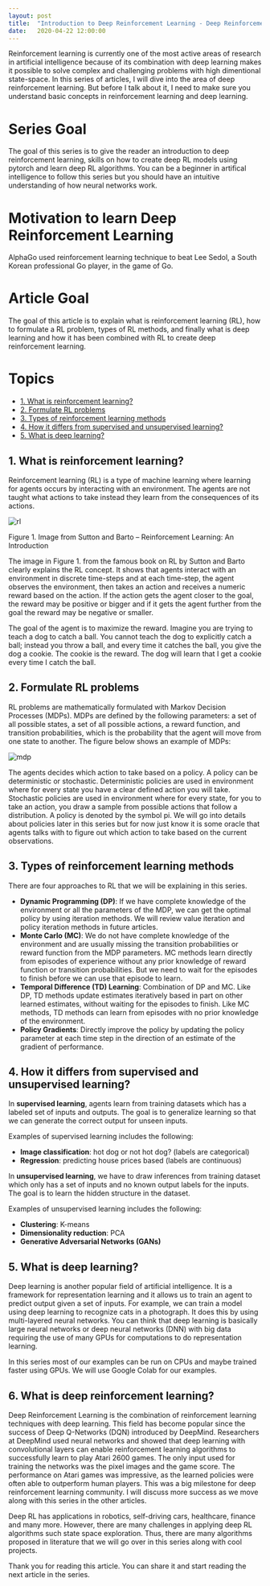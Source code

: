 ```yaml
---
layout: post
title:  "Introduction to Deep Reinforcement Learning - Deep Reinforcement Learning Series"
date:   2020-04-22 12:00:00
---
```


Reinforcement learning is currently one of the most active areas of research in artificial intelligence because of its combination with deep learning makes it possible to solve complex and challenging problems with high dimentional state-space. In this series of articles, I will dive into the area of deep reinforcement learning. But before I talk about it, I need to make sure you understand basic concepts in reinforcement learning and deep learning.

# Series Goal
The goal of this series is to give the reader an introduction to deep reinforcement learning, skills on how to create deep RL models using pytorch and learn deep RL algorithms. You can be a beginner in artifical intelligence to follow this series but you should have an intuitive understanding of how neural networks work.

# Motivation to learn Deep Reinforcement Learning

AlphaGo used reinforcement learning technique to beat Lee Sedol, a South Korean professional Go player, in the game of Go.

# Article Goal
The goal of this article is to explain what is reinforcement learning (RL), how to formulate a RL problem, types of RL methods, and finally what is deep learning and how it has been combined with RL to create deep reinforcement learning.

# Topics
- [1. What is reinforcement learning?](#1-what-is-reinforment-learning)
- [2. Formulate RL problems](#2-formulate-rl-problems)
- [3. Types of reinforcement learning methods](#2-types-of-reinforcement-learning-methods)
- [4. How it differs from supervised and unsupervised learning?](#4-how-it-differs-from-supervised-and-unsupervised-learning)
- [5. What is deep learning?](#5-what-is-deep-learning)

## 1. What is reinforcement learning?

Reinforcement learning (RL) is a type of machine learning where learning for agents occurs by interacting with an environment. The agents are not taught what actions to take instead they learn from the consequences of its actions.

![rl]

[rl]: https://1.bp.blogspot.com/-44GqZioqWjg/XYLuJisPCOI/AAAAAAAAHMc/Uenl4uwY7QEiBetF5xAgZiNeateWfuAXACLcBGAsYHQ/s1600/RL.png "Image from Sutton and Barto – Reinforcement Learning: An Introduction"

Figure 1. Image from Sutton and Barto – Reinforcement Learning: An Introduction

The image in Figure 1. from the famous book on RL by Sutton and Barto clearly explains the RL concept. It shows that agents interact with an environment in discrete time-steps and at each time-step, the agent observes the environment, then takes an action and receives a numeric reward based on the action. If the action gets the agent closer to the goal, the reward may be positive or bigger and if it gets the agent further from the goal the reward may be negative or smaller. 

The goal of the agent is to maximize the reward. Imagine you are trying to teach a dog to catch a ball. You cannot teach the dog to explicitly catch a ball; instead you throw a ball, and every time it catches the ball, you give the dog a cookie. The cookie is the reward. The dog will learn that I get a cookie every time I catch the ball.

## 2. Formulate RL problems

RL problems are mathematically formulated with Markov Decision Processes (MDPs). MDPs are defined by the following parameters: a set of all possible states, a set of all possible actions, a reward function, and transition probabilities, which is the probability that the agent will move from one state to another. The figure below shows an example of MDPs:

![mdp]

[mdp]: https://1.bp.blogspot.com/-nFTBC6lSY3g/Xfg7IvM19iI/AAAAAAAAIJ0/NJVR5ylZSysHe71LM-pesMfiT0KKshtFwCLcBGAsYHQ/s1600/MDP.png "Figure 2. MDP Example from slides by Dan Klein, Pieter Abbeel, Anca Dragan"

The agents decides which action to take based on a policy. A policy can be deterministic or stochastic. Deterministic policies are used in environment where for every state you have a clear defined action you will take. Stochastic policies are used in environment where for every state, for you to take an action, you draw a sample from possible actions that follow a distribution. A policy is denoted by the symbol pi. We will go into details about policies later in this series but for now just know it is some oracle that agents talks with to figure out which action to take based on the current observations.

## 3. Types of reinforcement learning methods

There are four approaches to RL that we will be explaining in this series.

- **Dynamic Programming (DP)**: If we have complete knowledge of the environment or all the parameters of the MDP, we can get the optimal policy by using iteration methods. We will review value iteration and policy iteration methods in future articles.
- **Monte Carlo (MC)**: We do not have complete knowledge of the environment and are usually missing the transition probabilities or reward function from the MDP parameters. MC methods learn directly from episodes of experience without any prior knowledge of reward function or transition probabilities. But we need to wait for the episodes to finish before we can use that episode to learn.
- **Temporal Difference (TD) Learning**: Combination of DP and MC. Like DP, TD methods update estimates iteratively based in part on other learned estimates, without waiting for the episodes to finish. Like MC methods, TD methods can learn from episodes with no prior knowledge of the environment.
- **Policy Gradients**: Directly improve the policy by updating the policy parameter at each time step in the direction of an estimate of the gradient of performance.

## 4. How it differs from supervised and unsupervised learning?

In **supervised learning**, agents learn from training datasets which has a labeled set of inputs and outputs. The goal is to generalize learning so that we can generate the correct output for unseen inputs.

Examples of supervised learning includes the following:

- **Image classification**: hot dog or not hot dog? (labels are categorical)
- **Regression**: predicting house prices based (labels are continuous)

In **unsupervised learning**, we have to draw inferences from training dataset which only has a set of inputs and no known output labels for the inputs. The goal is to learn the hidden structure in the dataset.

Examples of unsupervised learning includes the following:

- **Clustering**: K-means
- **Dimensionality reduction**: PCA
- **Generative Adversarial Networks (GANs)**

## 5. What is deep learning?

Deep learning is another popular field of artificial intelligence. It is a framework for representation learning and it allows us to train an agent to predict output given a set of inputs. For example, we can train a model using deep learning to recognize cats in a photograph. It does this by using multi-layered neural networks. You can think that deep learning is basically large neural networks or deep neural networks (DNN) with big data requiring the use of many GPUs for computations to do representation learning.

In this series most of our examples can be run on CPUs and maybe trained faster using GPUs. We will use Google Colab for our examples.

## 6. What is deep reinforcement learning?

Deep Reinforcement Learning is the combination of reinforcement learning techniques with deep learning. This field has become popular since the success of Deep Q-Networks (DQN) introduced by DeepMind. Researchers at DeepMind used neural networks and showed that deep learning with convolutional layers can enable reinforcement learning algorithms to successfully learn to play Atari 2600 games. The only input used for training the networks was the pixel images and the game score. The performance on Atari games was impressive, as the learned policies were often able to outperform human players. This was a big milestone for deep reinforcement learning community. I will discuss more success as we move along with this series in the other articles.

Deep RL has applications in robotics, self-driving cars, healthcare, finance and many more. However, there are many challenges in applying deep RL algorithms such state space exploration. Thus, there are many algorithms proposed in literature that we will go over in this series along with cool projects.

Thank you for reading this article. You can share it and start reading the next article in the series.